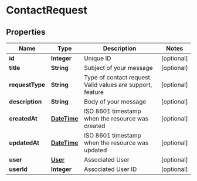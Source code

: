 
# ContactRequest

## Properties
Name | Type | Description | Notes
------------ | ------------- | ------------- | -------------
**id** | **Integer** | Unique ID |  [optional]
**title** | **String** | Subject of your message |  [optional]
**requestType** | **String** | Type of contact request. Valid values are support, feature |  [optional]
**description** | **String** | Body of your message |  [optional]
**createdAt** | [**DateTime**](DateTime.md) | ISO 8601 timestamp when the resource was created |  [optional]
**updatedAt** | [**DateTime**](DateTime.md) | ISO 8601 timestamp when the resource was updated |  [optional]
**user** | [**User**](User.md) | Associated User |  [optional]
**userId** | **Integer** | Associated User ID |  [optional]



